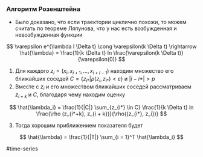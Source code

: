 ### Алгоритм Розенштейна

- Было доказано, что если траектории циклично похожи, то можем считать по теореме Ляпунова, что у нас есть возбужденная и невозбужденная функции

$$
    \varepsilon e^{\lambda l \Delta t} \cong \varepsilon(k \Delta t) \rightarrow \hat{\lambda} = \frac{1}{k \Delta t} ln \frac{\varepsilon(k \Delta t)}{\varepsilon(0)}
$$

1. Для каждого $z_i = (x_i, x_{i + 1}, \dots, x_{i + l - 1})$ находим множество его ближайших соседей $C = \{z_{i*} | \rho(z_i, z_{i*}) < \varepsilon\}$ и $|i - i*| > p$
2. Вместе с $z_i$ и его множеством ближайших соседей рассматриваем $z_{i + k}$ и $C$, благодаря чему находим оценку 

$$
\hat{\lambda_i} = \frac{1}{|C|} \sum_{z_{i*} \in C} \frac{1}{k \Delta t} ln \frac{\rho (z_{i*+k}, z_{i + k})}{\rho({z_{i*}, z_i})}
$$

3. Тогда хорошим приближением показателя будет

$$
    \hat{\lambda} = \frac{1}{|T|} \sum_{i = 1}^T \hat{\lambda_i}
$$

#time-series 